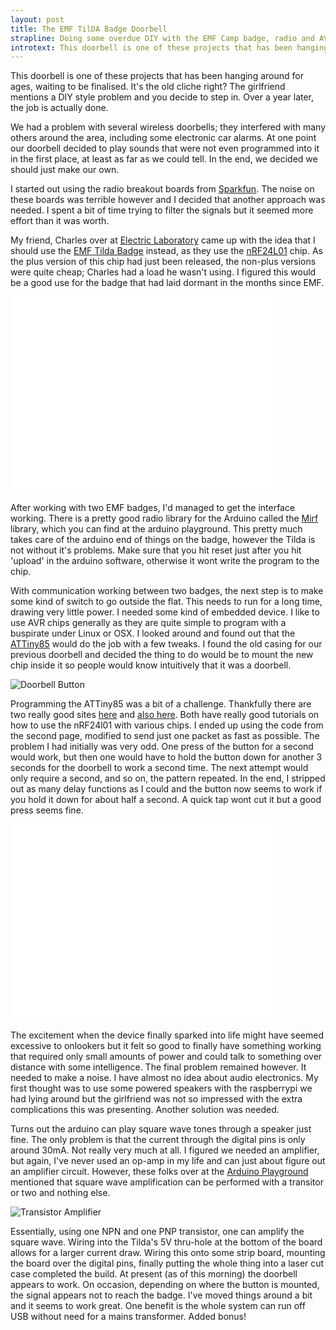 ```yaml
---
layout: post
title: The EMF TilDA Badge Doorbell
strapline: Doing some overdue DIY with the EMF Camp badge, radio and AVR
introtext: This doorbell is one of these projects that has been hanging around for ages, waiting to be finalised. It's the old cliche right? The girlfriend mentions a DIY style problem and you decide to step in. Over a year later, the job is actually done.
---
```


This doorbell is one of these projects that has been hanging around for ages, waiting to be finalised. It's the old cliche right? The girlfriend mentions a DIY style problem and you decide to step in. Over a year later, the job is actually done.

We had a problem with several wireless doorbells; they interfered with many others around the area, including some electronic car alarms. At one point our doorbell decided to play sounds that were not even programmed into it in the first place, at least as far as we could tell. In the end, we decided we should just make our own.

I started out using the radio breakout boards from [Sparkfun](https://www.sparkfun.com/products/10533). The noise on these boards was terrible however and I decided that another approach was needed. I spent a bit of time trying to filter the signals but it seemed more effort than it was worth.

My friend, Charles over at [Electric Laboratory](http://www.electriclaboratory.com/) came up with the idea that I should use the [EMF Tilda Badge](http://wiki-archive.emfcamp.org/2012/articles/b/a/d/Badge.html) instead, as they use the [nRF24L01](http://www.nordicsemi.com/eng/Products/2.4GHz-RF/nRF24L01) chip. As the plus version of this chip had just been released, the non-plus versions were quite cheap; Charles had a load he wasn't using. I figured this would be a good use for the badge that had laid dormant in the months since EMF.

<iframe width="420" height="315" src="//www.youtube.com/embed/JYVXKp-iOjE" frameborder="0" allowfullscreen></iframe>

After working with two EMF badges, I'd managed to get the interface working. There is a pretty good radio library for the Arduino called the [Mirf](http://playground.arduino.cc/InterfacingWithHardware/Nrf24L01) library, which you can find at the arduino playground. This pretty much takes care of the arduino end of things on the badge, however the Tilda is not without it's problems. Make sure that you hit reset just after you hit 'upload' in the arduino software, otherwise it wont write the program to the chip.

With communication working between two badges, the next step is to make some kind of switch to go outside the flat. This needs to run for a long time, drawing very little power. I needed some kind of embedded device. I like to use AVR chips generally as they are quite simple to program with a buspirate under Linux or OSX. I looked around and found out that the [ATTiny85](http://www.atmel.com/devices/attiny85.aspx) would do the job with a few tweaks. I found the old casing for our previous doorbell and decided the thing to do would be to mount the new chip inside it so people would know intuitively that it was a doorbell.


![Doorbell Button](http://farm8.staticflickr.com/7452/9731190896_9603b0e085.jpg)

Programming the ATTiny85 was a bit of a challenge. Thankfully there are two really good sites [here](http://gizmosnack.blogspot.co.uk/2013/04/tutorial-nrf24l01-and-avr.html) and [also here](http://www.insidegadgets.com/2012/08/22/using-the-nrf24l01-wireless-module/). Both have really good tutorials on how to use the nRF24l01 with various chips. I ended up using the code from the second page, modified to send just one packet as fast as possible. The problem I had initially was very odd. One press of the button for a second would work, but then one would have to hold the button down for another 3 seconds for the doorbell to work a second time. The next attempt would only require a second, and so on, the pattern repeated. In the end, I stripped out as many delay functions as I could and the button now seems to work if you hold it down for about half a second. A quick tap wont cut it but a good press seems fine.


<iframe width="420" height="315" src="//www.youtube.com/embed/wz259k78GLk" frameborder="0" allowfullscreen></iframe>

The excitement when the device finally sparked into life might have seemed excessive to onlookers but it felt so good to finally have something working that required only small amounts of power and could talk to something over distance with some intelligence. The final problem remained however. It needed to make a noise. I have almost no idea about audio electronics. My first thought was to use some powered speakers with the raspberrypi we had lying around but the girlfriend was not so impressed with the extra complications this was presenting. Another solution was needed.

Turns out the arduino can play square wave tones through a speaker just fine. The only problem is that the current through the digital pins is only around 30mA. Not really very much at all. I figured we needed an amplifier, but again, I've never used an op-amp in my life and can just about figure out an amplifier circuit. However, these folks over at the [Arduino Playground](http://playground.arduino.cc/) mentioned that square wave amplification can be performed with a transitor or two and nothing else. 

![Transistor Amplifier](https://upload.wikimedia.org/wikipedia/commons/thumb/b/b4/Electronic_Amplifier_Push-pull.svg/365px-Electronic_Amplifier_Push-pull.svg.png)

Essentially, using one NPN and one PNP transistor, one can amplify the square wave. Wiring into the Tilda's 5V thru-hole at the bottom of the board allows for a larger current draw. Wiring this onto some strip board, mounting the board over the digital pins, finally putting the whole thing into a laser cut case completed the build. At present (as of this morning) the doorbell appears to work. On occasion, depending on where the button is mounted, the signal appears not to reach the badge. I've moved things around a bit and it seems to work great. One benefit is the whole system can run off USB without need for a mains transformer. Added bonus!


